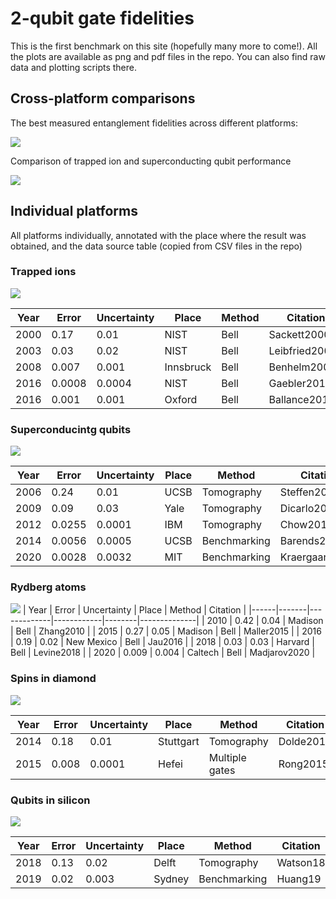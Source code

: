 # 2-qubit gate fidelities
This is the first benchmark on this site (hopefully many more to come!). All the plots are available as png and pdf files in the repo. You can also find raw data and plotting scripts there.

## Cross-platform comparisons
The best measured entanglement fidelities across different platforms:

![](plots/combined.png)

Comparison of trapped ion and superconducting qubit performance

![](plots/ions_vs_supercond.png)

## Individual platforms

All platforms individually, annotated with the place where the result was obtained, and the data source table (copied from CSV files in the repo)

### Trapped ions

![](plots/ions.png)

| Year | Error  | Uncertainty | Place     | Method | Citation       | 
|------|--------|-------------|-----------|--------|----------------| 
| 2000 | 0.17   | 0.01        | NIST      | Bell   | Sackett2000    | 
| 2003 | 0.03   | 0.02        | NIST      | Bell   | Leibfried2003b | 
| 2008 | 0.007  | 0.001       | Innsbruck | Bell   | Benhelm2008    | 
| 2016 | 0.0008 | 0.0004      | NIST      | Bell   | Gaebler2016    | 
| 2016 | 0.001  | 0.001       | Oxford    | Bell   | Ballance2016   |

### Superconducintg qubits
![](plots/superconducting.png)

| Year | Error  | Uncertainty | Place | Method       | Citation       | 
|------|--------|-------------|-------|--------------|----------------| 
| 2006 | 0.24   | 0.01        | UCSB  | Tomography   | Steffen2006    | 
| 2009 | 0.09   | 0.03        | Yale  | Tomography   | Dicarlo2009    | 
| 2012 | 0.0255 | 0.0001      | IBM   | Tomography   | Chow2012       | 
| 2014 | 0.0056 | 0.0005      | UCSB  | Benchmarking | Barends2014    | 
| 2020 | 0.0028 | 0.0032      | MIT   | Benchmarking | Kraergaard2020 | 


### Rydberg atoms
![](plots/rydbergs.png)
| Year | Error | Uncertainty | Place      | Method | Citation     | 
|------|-------|-------------|------------|--------|--------------| 
| 2010 | 0.42  | 0.04        | Madison    | Bell   | Zhang2010    | 
| 2015 | 0.27  | 0.05        | Madison    | Bell   | Maller2015   | 
| 2016 | 0.19  | 0.02        | New Mexico | Bell   | Jau2016      | 
| 2018 | 0.03  | 0.03        | Harvard    | Bell   | Levine2018   | 
| 2020 | 0.009 | 0.004       | Caltech    | Bell   | Madjarov2020 | 

### Spins in diamond

![](plots/diamond.png)

| Year | Error | Uncertainty | Place     | Method         | Citation  | 
|------|-------|-------------|-----------|----------------|-----------| 
| 2014 | 0.18  | 0.01        | Stuttgart | Tomography     | Dolde2014 | 
| 2015 | 0.008 | 0.0001      | Hefei     | Multiple gates | Rong2015  | 



### Qubits in silicon

![](plots/silicon.png)

| Year | Error | Uncertainty | Place  | Method       | Citation | 
|------|-------|-------------|--------|--------------|----------| 
| 2018 | 0.13  | 0.02        | Delft  | Tomography   | Watson18 | 
| 2019 | 0.02  | 0.003       | Sydney | Benchmarking | Huang19  | 